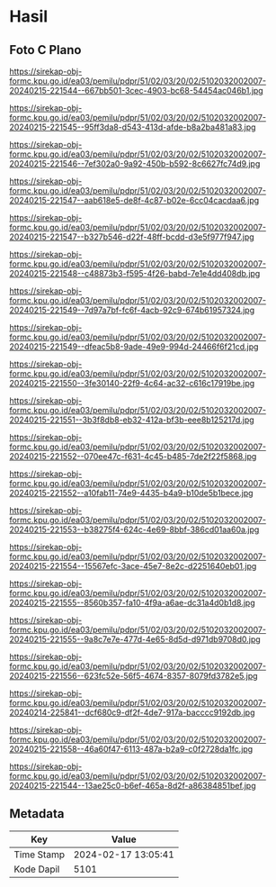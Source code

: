 # Hasil

## Foto C Plano

https://sirekap-obj-formc.kpu.go.id/ea03/pemilu/pdpr/51/02/03/20/02/5102032002007-20240215-221544--667bb501-3cec-4903-bc68-54454ac046b1.jpg

https://sirekap-obj-formc.kpu.go.id/ea03/pemilu/pdpr/51/02/03/20/02/5102032002007-20240215-221545--95ff3da8-d543-413d-afde-b8a2ba481a83.jpg

https://sirekap-obj-formc.kpu.go.id/ea03/pemilu/pdpr/51/02/03/20/02/5102032002007-20240215-221546--7ef302a0-9a92-450b-b592-8c6627fc74d9.jpg

https://sirekap-obj-formc.kpu.go.id/ea03/pemilu/pdpr/51/02/03/20/02/5102032002007-20240215-221547--aab618e5-de8f-4c87-b02e-6cc04cacdaa6.jpg

https://sirekap-obj-formc.kpu.go.id/ea03/pemilu/pdpr/51/02/03/20/02/5102032002007-20240215-221547--b327b546-d22f-48ff-bcdd-d3e5f977f947.jpg

https://sirekap-obj-formc.kpu.go.id/ea03/pemilu/pdpr/51/02/03/20/02/5102032002007-20240215-221548--c48873b3-f595-4f26-babd-7e1e4dd408db.jpg

https://sirekap-obj-formc.kpu.go.id/ea03/pemilu/pdpr/51/02/03/20/02/5102032002007-20240215-221549--7d97a7bf-fc6f-4acb-92c9-674b61957324.jpg

https://sirekap-obj-formc.kpu.go.id/ea03/pemilu/pdpr/51/02/03/20/02/5102032002007-20240215-221549--dfeac5b8-9ade-49e9-994d-24466f6f21cd.jpg

https://sirekap-obj-formc.kpu.go.id/ea03/pemilu/pdpr/51/02/03/20/02/5102032002007-20240215-221550--3fe30140-22f9-4c64-ac32-c616c17919be.jpg

https://sirekap-obj-formc.kpu.go.id/ea03/pemilu/pdpr/51/02/03/20/02/5102032002007-20240215-221551--3b3f8db8-eb32-412a-bf3b-eee8b125217d.jpg

https://sirekap-obj-formc.kpu.go.id/ea03/pemilu/pdpr/51/02/03/20/02/5102032002007-20240215-221552--070ee47c-f631-4c45-b485-7de2f22f5868.jpg

https://sirekap-obj-formc.kpu.go.id/ea03/pemilu/pdpr/51/02/03/20/02/5102032002007-20240215-221552--a10fab11-74e9-4435-b4a9-b10de5b1bece.jpg

https://sirekap-obj-formc.kpu.go.id/ea03/pemilu/pdpr/51/02/03/20/02/5102032002007-20240215-221553--b38275f4-624c-4e69-8bbf-386cd01aa60a.jpg

https://sirekap-obj-formc.kpu.go.id/ea03/pemilu/pdpr/51/02/03/20/02/5102032002007-20240215-221554--15567efc-3ace-45e7-8e2c-d2251640eb01.jpg

https://sirekap-obj-formc.kpu.go.id/ea03/pemilu/pdpr/51/02/03/20/02/5102032002007-20240215-221555--8560b357-fa10-4f9a-a6ae-dc31a4d0b1d8.jpg

https://sirekap-obj-formc.kpu.go.id/ea03/pemilu/pdpr/51/02/03/20/02/5102032002007-20240215-221555--9a8c7e7e-477d-4e65-8d5d-d971db9708d0.jpg

https://sirekap-obj-formc.kpu.go.id/ea03/pemilu/pdpr/51/02/03/20/02/5102032002007-20240215-221556--623fc52e-56f5-4674-8357-8079fd3782e5.jpg

https://sirekap-obj-formc.kpu.go.id/ea03/pemilu/pdpr/51/02/03/20/02/5102032002007-20240214-225841--dcf680c9-df2f-4de7-917a-bacccc9192db.jpg

https://sirekap-obj-formc.kpu.go.id/ea03/pemilu/pdpr/51/02/03/20/02/5102032002007-20240215-221558--46a60f47-6113-487a-b2a9-c0f2728da1fc.jpg

https://sirekap-obj-formc.kpu.go.id/ea03/pemilu/pdpr/51/02/03/20/02/5102032002007-20240215-221544--13ae25c0-b6ef-465a-8d2f-a86384851bef.jpg


## Metadata

| Key        | Value               |
| ---------- | ------------------- |
| Time Stamp | 2024-02-17 13:05:41 |
| Kode Dapil | 5101                |



